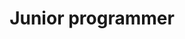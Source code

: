 ---
draft: false
name: "Diego Toribio"
title: "Junior programmer"
avatar: {
    src: "https://upload.wikimedia.org/wikipedia/commons/thumb/7/76/LeBronWizards1.jpg/1280px-LeBronWizards1.jpg",
    alt: "Broto"
}
publishDate: "2024-04-02 17:33"
---